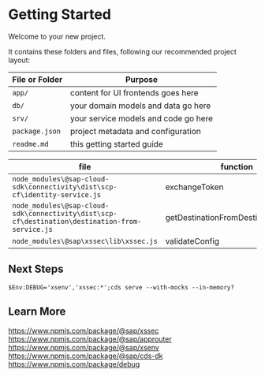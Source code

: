 # Getting Started

Welcome to your new project.

It contains these folders and files, following our recommended project layout:

File or Folder | Purpose
---------|----------
`app/` | content for UI frontends goes here
`db/` | your domain models and data go here
`srv/` | your service models and code go here
`package.json` | project metadata and configuration
`readme.md` | this getting started guide

file | function | line
--|--|--
`node_modules\@sap-cloud-sdk\connectivity\dist\scp-cf\identity-service.js` |  exchangeToken | 37
`node_modules\@sap-cloud-sdk\connectivity\dist\scp-cf\destination\destination-from-service.js` |  getDestinationFromDestinationService | 59
`node_modules\@sap\xssec\lib\xssec.js` |  validateConfig | 23

## Next Steps

`$Env:DEBUG='xsenv','xssec:*';cds serve --with-mocks --in-memory?`


## Learn More

https://www.npmjs.com/package/@sap/xssec
https://www.npmjs.com/package/@sap/approuter
https://www.npmjs.com/package/@sap/xsenv
https://www.npmjs.com/package/@sap/cds-dk
https://www.npmjs.com/package/debug